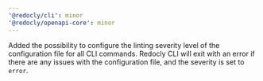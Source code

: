 ```yaml
---
'@redocly/cli': minor
'@redocly/openapi-core': minor
---
```


Added the possibility to configure the linting severity level of the configuration file for all CLI commands.
Redocly CLI will exit with an error if there are any issues with the configuration file, and the severity is set to `error`.
